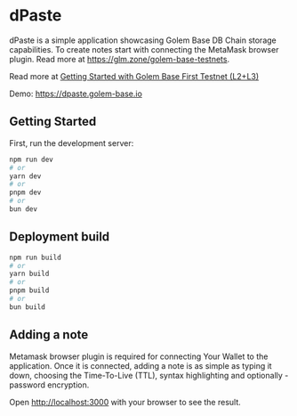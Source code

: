 dPaste
===
dPaste is a simple application showcasing Golem Base DB Chain storage capabilities. To create notes start with connecting the MetaMask browser plugin. Read more at https://glm.zone/golem-base-testnets. 

Read more at [Getting Started with Golem Base First Testnet (L2+L3)](https://github.com/Golem-Base/docs/blob/main/README.md)

Demo: https://dpaste.golem-base.io

## Getting Started

First, run the development server:

```bash
npm run dev
# or
yarn dev
# or
pnpm dev
# or
bun dev
```

## Deployment build
```bash
npm run build
# or
yarn build
# or
pnpm build
# or
bun build
```

## Adding a note

Metamask browser plugin is required for connecting Your Wallet to the application.
Once it is connected, adding a note is as simple as typing it down, choosing the Time-To-Live (TTL), syntax highlighting and optionally - password encryption.

Open [http://localhost:3000](http://localhost:3000) with your browser to see the result.